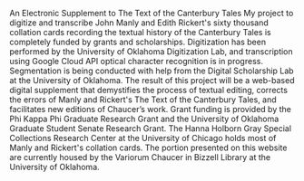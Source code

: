 An Electronic Supplement to The Text of the Canterbury Tales
My project to digitize and transcribe John Manly and Edith Rickert's sixty thousand collation cards recording the textual history of the Canterbury Tales is completely funded by grants and scholarships. Digitization has been performed by the University of Oklahoma Digitization Lab, and transcription using Google Cloud API optical character recognition is in progress. Segmentation is being conducted with help from the Digital Scholarship Lab at the University of Oklahoma. The result of this project will be a web-based digital supplement that demystifies the process of textual editing, corrects the errors of Manly and Rickert's The Text of the Canterbury Tales, and facilitates new editions of Chaucer’s work. Grant funding is provided by the Phi Kappa Phi Graduate Research Grant and the University of Oklahoma Graduate Student Senate Research Grant. The Hanna Holborn Gray Special Collections Research Center at the University of Chicago holds most of Manly and Rickert's collation cards. The portion presented on this website are currently housed by the Variorum Chaucer in Bizzell Library at the University of Oklahoma.
